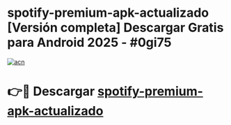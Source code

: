 # spotify-premium-apk-actualizado  [Versión completa] Descargar Gratis para Android 2025 - #0gi75

[![acn](https://github.com/user-attachments/assets/0f9c940e-d8b0-45ae-aac7-cd30a18b3e1c)](https://apps.freeplayer.one?title=spotify-premium-apk-actualizado&ref=9F)

# 👉🔴 Descargar [spotify-premium-apk-actualizado](https://apps.freeplayer.one?title=spotify-premium-apk-actualizado&ref=9F)